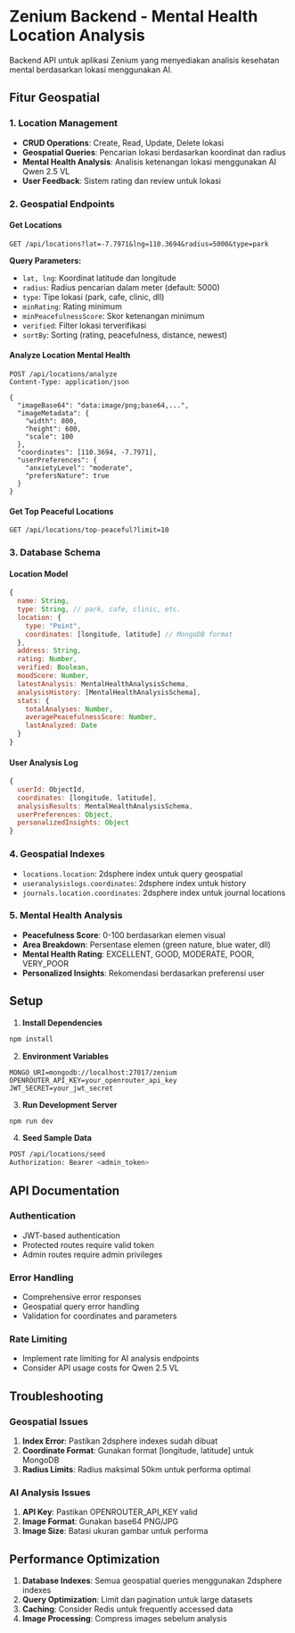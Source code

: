 # Zenium Backend - Mental Health Location Analysis

Backend API untuk aplikasi Zenium yang menyediakan analisis kesehatan mental berdasarkan lokasi menggunakan AI.

## Fitur Geospatial

### 1. **Location Management**
- **CRUD Operations**: Create, Read, Update, Delete lokasi
- **Geospatial Queries**: Pencarian lokasi berdasarkan koordinat dan radius
- **Mental Health Analysis**: Analisis ketenangan lokasi menggunakan AI Qwen 2.5 VL
- **User Feedback**: Sistem rating dan review untuk lokasi

### 2. **Geospatial Endpoints**

#### Get Locations
```http
GET /api/locations?lat=-7.7971&lng=110.3694&radius=5000&type=park
```
**Query Parameters:**
- `lat, lng`: Koordinat latitude dan longitude
- `radius`: Radius pencarian dalam meter (default: 5000)
- `type`: Tipe lokasi (park, cafe, clinic, dll)
- `minRating`: Rating minimum
- `minPeacefulnessScore`: Skor ketenangan minimum
- `verified`: Filter lokasi terverifikasi
- `sortBy`: Sorting (rating, peacefulness, distance, newest)

#### Analyze Location Mental Health
```http
POST /api/locations/analyze
Content-Type: application/json

{
  "imageBase64": "data:image/png;base64,...",
  "imageMetadata": {
    "width": 800,
    "height": 600,
    "scale": 100
  },
  "coordinates": [110.3694, -7.7971],
  "userPreferences": {
    "anxietyLevel": "moderate",
    "prefersNature": true
  }
}
```

#### Get Top Peaceful Locations
```http
GET /api/locations/top-peaceful?limit=10
```

### 3. **Database Schema**

#### Location Model
```javascript
{
  name: String,
  type: String, // park, cafe, clinic, etc.
  location: {
    type: "Point",
    coordinates: [longitude, latitude] // MongoDB format
  },
  address: String,
  rating: Number,
  verified: Boolean,
  moodScore: Number,
  latestAnalysis: MentalHealthAnalysisSchema,
  analysisHistory: [MentalHealthAnalysisSchema],
  stats: {
    totalAnalyses: Number,
    averagePeacefulnessScore: Number,
    lastAnalyzed: Date
  }
}
```

#### User Analysis Log
```javascript
{
  userId: ObjectId,
  coordinates: [longitude, latitude],
  analysisResults: MentalHealthAnalysisSchema,
  userPreferences: Object,
  personalizedInsights: Object
}
```

### 4. **Geospatial Indexes**
- `locations.location`: 2dsphere index untuk query geospatial
- `useranalysislogs.coordinates`: 2dsphere index untuk history
- `journals.location.coordinates`: 2dsphere index untuk journal locations

### 5. **Mental Health Analysis**
- **Peacefulness Score**: 0-100 berdasarkan elemen visual
- **Area Breakdown**: Persentase elemen (green nature, blue water, dll)
- **Mental Health Rating**: EXCELLENT, GOOD, MODERATE, POOR, VERY_POOR
- **Personalized Insights**: Rekomendasi berdasarkan preferensi user

## Setup

1. **Install Dependencies**
```bash
npm install
```

2. **Environment Variables**
```env
MONGO_URI=mongodb://localhost:27017/zenium
OPENROUTER_API_KEY=your_openrouter_api_key
JWT_SECRET=your_jwt_secret
```

3. **Run Development Server**
```bash
npm run dev
```

4. **Seed Sample Data**
```bash
POST /api/locations/seed
Authorization: Bearer <admin_token>
```

## API Documentation

### Authentication
- JWT-based authentication
- Protected routes require valid token
- Admin routes require admin privileges

### Error Handling
- Comprehensive error responses
- Geospatial query error handling
- Validation for coordinates and parameters

### Rate Limiting
- Implement rate limiting for AI analysis endpoints
- Consider API usage costs for Qwen 2.5 VL

## Troubleshooting

### Geospatial Issues
1. **Index Error**: Pastikan 2dsphere indexes sudah dibuat
2. **Coordinate Format**: Gunakan format [longitude, latitude] untuk MongoDB
3. **Radius Limits**: Radius maksimal 50km untuk performa optimal

### AI Analysis Issues
1. **API Key**: Pastikan OPENROUTER_API_KEY valid
2. **Image Format**: Gunakan base64 PNG/JPG
3. **Image Size**: Batasi ukuran gambar untuk performa

## Performance Optimization

1. **Database Indexes**: Semua geospatial queries menggunakan 2dsphere indexes
2. **Query Optimization**: Limit dan pagination untuk large datasets
3. **Caching**: Consider Redis untuk frequently accessed data
4. **Image Processing**: Compress images sebelum analysis